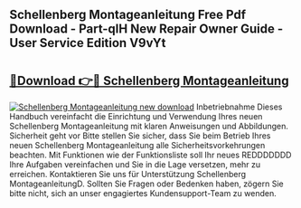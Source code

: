 ## Schellenberg Montageanleitung Free Pdf Download - Part-qlH New Repair Owner Guide - User Service Edition V9vYt

# <h2><a href="http://df88v8z.blite.top/?on=Schellenberg+Montageanleitung">🔗Download 👉🔴 Schellenberg Montageanleitung</a></h2>

[![Schellenberg Montageanleitung new download](https://i.imgur.com/lujVjoI.png)](http://df88v8z.blite.top/?on=Schellenberg+Montageanleitung)
Inbetriebnahme Dieses Handbuch vereinfacht die Einrichtung und Verwendung Ihres neuen Schellenberg Montageanleitung mit klaren Anweisungen und Abbildungen. Sicherheit geht vor Bitte stellen Sie sicher, dass Sie beim Betrieb Ihres neuen Schellenberg Montageanleitung alle Sicherheitsvorkehrungen beachten. Mit Funktionen wie der Funktionsliste soll Ihr neues REDDDDDDD Ihre Aufgaben vereinfachen und Sie in die Lage versetzen, mehr zu erreichen. Kontaktieren Sie uns für Unterstützung Schellenberg MontageanleitungD. Sollten Sie Fragen oder Bedenken haben, zögern Sie bitte nicht, sich an unser engagiertes Kundensupport-Team zu wenden.
